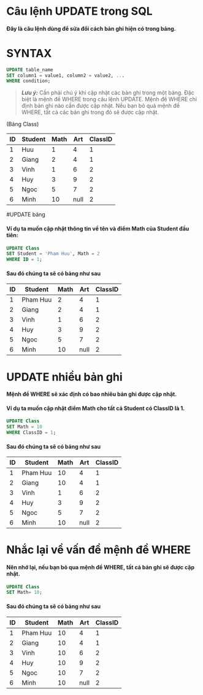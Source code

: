 # Câu lệnh UPDATE trong SQL
#### Đây là câu lệnh dùng để sửa đổi cách bản ghi hiện có trong bảng.

# SYNTAX
```sql
UPDATE table_name
SET column1 = value1, column2 = value2, ...
WHERE condition;
```

> **_Lưu ý:_** Cần phải chú ý khi cập nhật các bản ghi trong một bảng. Đặc biệt là mệnh đề WHERE trong câu lệnh UPDATE.
> Mệnh đề WHERE chỉ định bản ghi nào cần được cập nhật. Nều bạn bỏ quả mệnh đề WHERE, tất cả các bản ghi trong đó sẽ
> được cập nhật.

(Bảng Class)

|ID         | Student    | Math         | Art           |ClassID|
|-----------| -----------| -----------  | -----------   |-----------|
|     1     | Huu        |      1       |      4        |1          |
|     2     | Giang      |      2       |      4        |1          |
|     3     | Vinh       |      1       |      6        |2          | 
|     4     | Huy        |      3       |      9        |2          |
|     5     |Ngoc        |5             |7              |2          |
|     6     |Minh        |10            |null           |2          |

#UPDATE bảng

#### Ví dụ ta muốn cập nhật thông tin về tên và điểm Math của Student đầu tiên:
```sql
UPDATE Class
SET Student = 'Pham Huu', Math = 2
WHERE ID = 1;
```
#### Sau đó chúng ta sẽ có bảng như sau

|ID         | Student    | Math         | Art           |ClassID|
|-----------| -----------| -----------  | -----------   |-----------|
|     1     | Pham Huu        |      2       |      4        |1          |
|     2     | Giang      |      2       |      4        |1          |
|     3     | Vinh       |      1       |      6        |2          | 
|     4     | Huy        |      3       |      9        |2          |
|     5     |Ngoc        |5             |7              |2          |
|     6     |Minh        |10            |null           |2          |

# UPDATE nhiều bản ghi

#### Mệnh đề WHERE sẽ xác định có bao nhiêu bản ghi được cập nhật.
#### Ví dụ ta muốn cập nhật điểm Math cho tất cả Student có ClassID là 1.

```sql
UPDATE Class
SET Math = 10
WHERE ClassID = 1;
```

#### Sau đó chúng ta sẽ có bảng như sau

|ID         | Student    | Math         | Art           |ClassID|
|-----------| -----------| -----------  | -----------   |-----------|
|     1     | Pham Huu        |      10       |      4        |1          |
|     2     | Giang      |      10       |      4        |1          |
|     3     | Vinh       |      1       |      6        |2          | 
|     4     | Huy        |      3       |      9        |2          |
|     5     |Ngoc        |5             |7              |2          |
|     6     |Minh        |10            |null           |2          |

# Nhắc lại về vấn đề mệnh đề WHERE
#### Nên nhớ lại, nếu bạn bỏ qua mệnh đề WHERE, tất cả bản ghi sẽ được cập nhật.
```sql
UPDATE Class
SET Math= 10;
```

#### Sau đó chúng ta sẽ có bảng như sau

|ID         | Student    | Math         | Art           |ClassID|
|-----------| -----------| -----------  | -----------   |-----------|
|     1     | Pham Huu        |      10       |      4        |1          |
|     2     | Giang      |      10       |      4        |1          |
|     3     | Vinh       |      10       |      6        |2          | 
|     4     | Huy        |      10      |      9        |2          |
|     5     |Ngoc        |10             |7              |2          |
|     6     |Minh        |10            |null           |2          |


